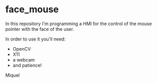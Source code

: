 face_mouse
==========

In this repository I'm programming a HMI for the control of the mouse pointer
with the face of the user. 

In order to use it you'll need:

- OpenCV
- X11
- a webcam
- and patience!

Miquel
